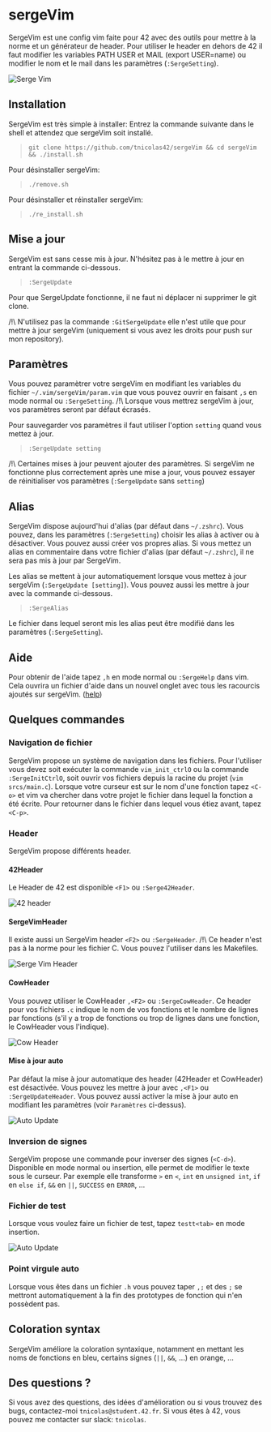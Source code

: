 # sergeVim
SergeVim est une config vim faite pour 42 avec des outils pour mettre à la norme et un générateur de header.
Pour utiliser le header en dehors de 42 il faut modifier les variables PATH USER et MAIL (export USER=name) ou modifier le nom et le mail dans les paramètres (`:SergeSetting`).

![Serge Vim](https://github.com/tnicolas42/sergeVim/raw/master/img/SergeVim.png)

## Installation
SergeVim est très simple à installer:
Entrez la commande suivante dans le shell et attendez que sergeVim soit installé.
>`git clone https://github.com/tnicolas42/sergeVim && cd sergeVim && ./install.sh`

Pour désinstaller sergeVim:
>`./remove.sh`

Pour désinstaller et réinstaller sergeVim:
>`./re_install.sh`

## Mise a jour
SergeVim est sans cesse mis à jour. N'hésitez pas à le mettre à jour en entrant la commande ci-dessous.
>`:SergeUpdate`

Pour que SergeUpdate fonctionne, il ne faut ni déplacer ni supprimer le git clone.

/!\ N'utilisez pas la commande `:GitSergeUpdate` elle n'est utile que pour mettre à jour sergeVim (uniquement si vous avez les droits pour push sur mon repository).

## Paramètres
Vous pouvez paramètrer votre sergeVim en modifiant les variables du fichier `~/.vim/sergeVim/param.vim` que vous pouvez ouvrir en faisant `,s` en mode normal ou `:SergeSetting`. /!\ Lorsque vous mettrez sergeVim à jour, vos paramètres seront par défaut écrasés.

Pour sauvegarder vos paramètres il faut utiliser l'option `setting` quand vous mettez à jour.
>`:SergeUpdate setting`

/!\ Certaines mises à jour peuvent ajouter des paramètres. Si sergeVim ne fonctionne plus correctement après une mise a jour, vous pouvez essayer de réinitialiser vos paramètres (`:SergeUpdate` sans `setting`) 

## Alias
SergeVim dispose aujourd'hui d'alias (par défaut dans `~/.zshrc`). Vous pouvez, dans les paramètres (`:SergeSetting`) choisir les alias à activer ou à désactiver. Vous pouvez aussi créer vos propres alias. Si vous mettez un alias en commentaire dans votre fichier d'alias (par défaut `~/.zshrc`), il ne sera pas mis à jour par SergeVim.

Les alias se mettent à jour automatiquement lorsque vous mettez à jour sergeVim (`:SergeUpdate [setting]`). Vous pouvez aussi les mettre à jour avec la commande ci-dessous.
>`:SergeAlias`

Le fichier dans lequel seront mis les alias peut être modifié dans les paramètres (`:SergeSetting`).

## Aide
Pour obtenir de l'aide tapez `,h` en mode normal ou `:SergeHelp` dans vim. Cela ouvrira un fichier d'aide dans un nouvel onglet avec tous les racourcis ajoutés sur sergeVim. ([help](https://github.com/tnicolas42/sergeVim/blob/master/sergeVim/sergeVim_help.vim))

## Quelques commandes
### Navigation de fichier
SergeVim propose un système de navigation dans les fichiers. Pour l'utiliser vous devez soit exécuter la commande `vim_init_ctrlO` ou la commande `:SergeInitCtrlO`, soit ouvrir vos fichiers depuis la racine du projet (`vim srcs/main.c`). Lorsque votre curseur est sur le nom d'une fonction tapez `<C-o>` et vim va chercher dans votre projet le fichier dans lequel la fonction a été écrite. Pour retourner dans le fichier dans lequel vous étiez avant, tapez `<C-p>`.
### Header
SergeVim propose différents header.
#### 42Header
Le Header de 42 est disponible `<F1>` ou `:Serge42Header`.

![42 header](https://github.com/tnicolas42/sergeVim/raw/master/img/42Header.png)
#### SergeVimHeader
Il existe aussi un SergeVim header `<F2>` ou `:SergeHeader`. /!\ Ce header n'est pas à la norme pour les fichier C. Vous pouvez l'utiliser dans les Makefiles.

![Serge Vim Header](https://github.com/tnicolas42/sergeVim/raw/master/img/SergeVimHeader.png)
#### CowHeader
Vous pouvez utiliser le CowHeader `,<F2>` ou `:SergeCowHeader`. Ce header pour vos fichiers `.c` indique le nom de vos fonctions et le nombre de lignes par fonctions (s'il y a trop de fonctions ou trop de lignes dans une fonction, le CowHeader vous l'indique).

![Cow Header](https://github.com/tnicolas42/sergeVim/raw/master/img/SergeCowHeader.png)
#### Mise à jour auto
Par défaut la mise à jour automatique des header (42Header et CowHeader) est désactivée. Vous pouvez les mettre à jour avec `,<F1>` ou `:SergeUpdateHeader`. Vous pouvez aussi activer la mise à jour auto en modifiant les paramètres (voir `Paramètres` ci-dessus).

![Auto Update](https://github.com/tnicolas42/sergeVim/raw/master/img/autoUpdate.png)
### Inversion de signes
SergeVim propose une commande pour inverser des signes (`<C-d>`). Disponible en mode normal ou insertion, elle permet de modifier le texte sous le curseur. Par exemple elle transforme `>` en `<`, `int` en `unsigned int`, `if` en `else if`, `&&` en `||`, `SUCCESS` en `ERROR`, ...
### Fichier de test
Lorsque vous voulez faire un fichier de test, tapez `testt<tab>` en mode insertion.

![Auto Update](https://github.com/tnicolas42/sergeVim/raw/master/img/testt.png)
### Point virgule auto
Lorsque vous êtes dans un fichier `.h` vous pouvez taper `,;` et des `;` se mettront automatiquement à la fin des prototypes de fonction qui n'en possèdent pas.
 
## Coloration syntax
SergeVim améliore la coloration syntaxique, notamment en mettant les noms de fonctions en bleu, certains signes (`||`, `&&`, ...) en orange, ...

## Des questions ?
Si vous avez des questions, des idées d'amélioration ou si vous trouvez des bugs, contactez-moi `tnicolas@student.42.fr`.
Si vous êtes à 42, vous pouvez me contacter sur slack: `tnicolas`.
